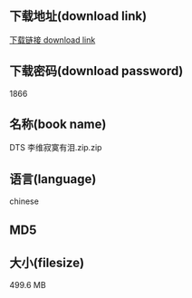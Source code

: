 ## 下载地址(download link)
[下载链接 download link](https://tutu365.netlify.app/?s=DTS+%E6%9D%8E%E7%BB%B4%E5%AF%82%E5%AF%9E%E6%9C%89%E6%B3%AA.zip)

## 下载密码(download password)
1866

## 名称(book name)
DTS 李维寂寞有泪.zip.zip

## 语言(language)
chinese

## MD5


## 大小(filesize)
499.6 MB
